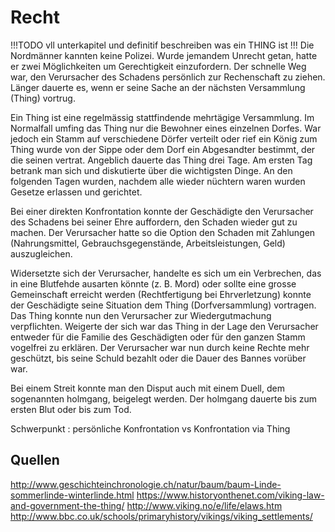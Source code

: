 # Recht

!!!TODO vll unterkapitel und definitif beschreiben was ein THING ist !!!
Die Nordmänner kannten keine Polizei. Wurde jemandem Unrecht getan, hatte er zwei Möglichkeiten um Gerechtigkeit einzufordern. Der schnelle Weg war, den Verursacher des Schadens persönlich zur Rechenschaft zu ziehen. Länger dauerte es, wenn er seine Sache an der nächsten Versammlung (Thing) vortrug.

Ein Thing ist eine regelmässig stattfindende mehrtägige Versammlung. Im Normalfall umfing das Thing nur die Bewohner eines einzelnen Dorfes. War jedoch ein Stamm auf verschiedene Dörfer verteilt oder rief ein König zum Thing wurde von der Sippe oder dem Dorf ein Abgesandter bestimmt, der die seinen vertrat. Angeblich dauerte das Thing drei Tage. Am ersten Tag betrank man sich und diskutierte über die wichtigsten Dinge. An den folgenden Tagen wurden, nachdem alle wieder nüchtern waren wurden Gesetze erlassen und gerichtet.

Bei einer direkten Konfrontation konnte der Geschädigte den Verursacher des Schadens bei seiner Ehre auffordern, den Schaden wieder gut zu machen. Der Verursacher hatte so die Option den Schaden mit Zahlungen (Nahrungsmittel, Gebrauchsgegenstände, Arbeitsleistungen, Geld) auszugleichen.

Widersetzte sich der Verursacher, handelte es sich um ein Verbrechen, das in eine Blutfehde ausarten könnte (z. B. Mord) oder sollte eine grosse Gemeinschaft erreicht werden (Rechtfertigung bei Ehrverletzung) konnte der Geschädigte seine Situation dem Thing (Dorfversammlung) vortragen. Das Thing konnte nun den Verursacher zur Wiedergutmachung verpflichten. Weigerte der sich war das Thing in der Lage den Verursacher entweder für die Familie des Geschädigten oder für den ganzen Stamm vogelfrei zu erklären. Der Verursacher war nun durch keine Rechte mehr geschützt, bis seine Schuld bezahlt oder die Dauer des Bannes vorüber war.

Bei einem Streit konnte man den Disput auch mit einem Duell, dem sogenannten holmgang, beigelegt werden. Der holmgang dauerte bis zum ersten Blut oder bis zum Tod.


Schwerpunkt : persönliche Konfrontation vs Konfrontation via Thing


## Quellen
http://www.geschichteinchronologie.ch/natur/baum/baum-Linde-sommerlinde-winterlinde.html
https://www.historyonthenet.com/viking-law-and-government-the-thing/
http://www.viking.no/e/life/elaws.htm  
http://www.bbc.co.uk/schools/primaryhistory/vikings/viking_settlements/
